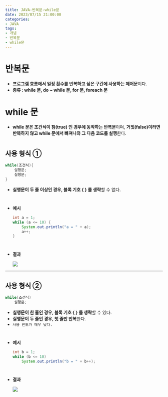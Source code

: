 ```yaml
---
title: JAVA-반복문-while문
date: 2023/07/15 21:00:00
categories:
- JAVA
tags:
- 개념
- 반복문
- while문
---
```


# 반복문

- **프로그램 흐름에서 일정 횟수를 반복하고 싶은 구간에 사용하는 제어문**이다.
- **종류 : while 문, do ~ while 문, for 문, foreach 문**

# while 문

- **while 문은 조건식이 참(true) 인 경우에 동작하는 반복문**이며, **거짓(false)이라면 반복하지 않고 while 문에서 빠져나와 그 다음 코드를 실행**한다.
#
## 사용 형식 ①

```java
while(조건식){
	실행문;
	실행문;
}
```

- **실행문이 두 줄 이상인 경우, 블록 기호 { } 를 생략**할 수 없다.
#
- **예시**
    
    ```java
    int a = 1;
    while (a <= 10) { 
    	System.out.println("a = " + a);
    	a++;
    }
    ```
#    
- **결과**
    
    ![](/Images/2023/07/JAVA-반복문-while문/Untitled.png)
    
---
## 사용 형식 ②

```java
while(조건식)
	실행문;
```

- **실행문이 한 줄인 경우, 블록 기호 { } 를 생략**할 수 있다.
- **실행문이 두 줄인 경우, 첫 줄만 반복**한다.
- `사용 빈도가 매우 낮다.`
#
- **예시**
    
    ```java
    int b = 1;
    while (b <= 10)
    	System.out.println("b = " + b++);
    ```
#    
- **결과**
    
    ![](/Images/2023/07/JAVA-반복문-while문/Untitled%201.png)